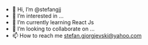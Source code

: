 - 👋 Hi, I’m @stefangjj
- 👀 I’m interested in ...
- 🌱 I’m currently learning React Js 
- 💞️ I’m looking to collaborate on ...
- 📫 How to reach me stefan.gjorgjevski@yahoo.com


